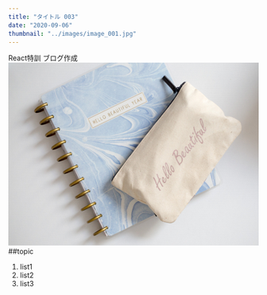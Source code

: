 ```yaml
---
title: "タイトル 003"
date: "2020-09-06"
thumbnail: "../images/image_001.jpg"
---
```


React特訓 ブログ作成
![Sample](../images/image_001.jpg)
##topic

1. list1
2. list2
3. list3